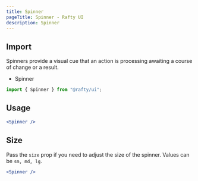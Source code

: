 ```yaml
---
title: Spinner
pageTitle: Spinner - Rafty UI
description: Spinner
---
```


## Import

Spinners provide a visual cue that an action is processing awaiting a course of change or a result.

- Spinner

```jsx
import { Spinner } from "@rafty/ui";
```

## Usage

```jsx
<Spinner />
```

## Size

Pass the `size` prop if you need to adjust the size of the spinner. Values can be `sm, md, lg`.

```jsx
<Spinner />
```
